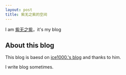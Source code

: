 ```yaml
---
layout: post
title: 紫无之紫的空间
---
```

I am [紫无之紫](https://github.com/cstarc)，it's my blog



## About this blog
This blog is baesd on [ice1000.'s blog](https://github.com/ice1000/ice1000.github.io) and thanks to him.

I write blog sometimes.
